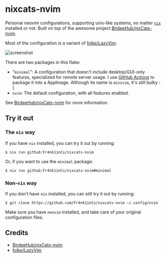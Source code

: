 # nixcats-nvim

Personal neovim configurations, supporting unix-like systems, no matter [`nix`](https://nixos.org) installed or not. Built on top of the awesome project [BirdeeHub/nixCats-nvim](https://github.com/BirdeeHub/nixCats-nvim).

Most of the configuration is a variant of [folke/LazyVim](https://www.lazyvim.org).

![screenshot](https://github.com/user-attachments/assets/77e71db0-5c1c-4073-a762-434cbece0191)

There are two packages in this flake:
- "`minimal`": A configuration that doesn't include desktop/GUI-only features, specialized for remote server usage. I use [GitHub Actions](./.github/workflows/x86_64-linux-minivim.yml) to package it into a AppImage. Although its name is `minivim`, it's still bulky :(
- `nvim`: The default configuration, with all features enabled.

See [BirdeeHub/nixCats-nvim](https://github.com/BirdeeHub/nixCats-nvim) for more information.

## Try it out

### The `nix` way

If you have `nix` installed, you can try it out by running:

```console
$ nix run github:Fr4nk1inCs/nixcats-nvim
```

Or, if you want to use the `minimal` package:

```console
$ nix run github:Fr4nk1inCs/nixcats-nvim#minimal
```

### Non-`nix` way

If you don't have `nix` installed, you can still try it out by running:

```console
$ git clone https://github.com/Fr4nk1inCs/nixcats-nvim ~/.config/nvim
```

Make sure you have `neovim` installed, and take care of your original configuration files.

## Credits

- [BirdeeHub/nixCats-nvim](https://github.com/BirdeeHub/nixCats-nvim)
- [folke/LazyVim](https://github.com/folke/LazyVim)
